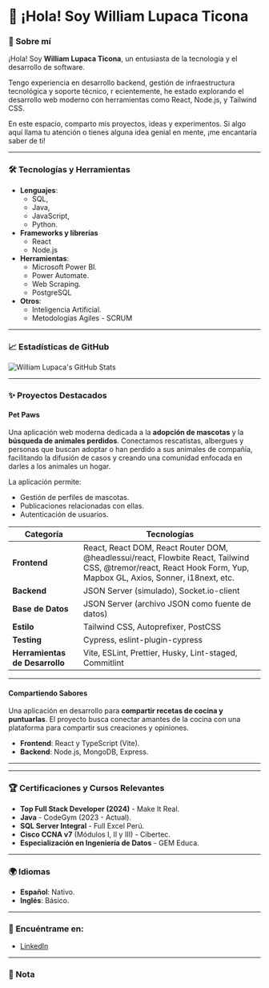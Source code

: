 # 👋 ¡Hola! Soy William Lupaca Ticona

### 🌟 Sobre mí

¡Hola! Soy **William Lupaca Ticona**, un entusiasta de la tecnología y el desarrollo de software.

Tengo experiencia en desarrollo backend, gestión de infraestructura tecnológica y soporte técnico, r  ecientemente, he estado explorando el desarrollo web moderno con herramientas como React, Node.js, y Tailwind CSS.

En este espacio, comparto mis proyectos, ideas y experimentos. Si algo aquí llama tu atención o tienes alguna idea genial en mente, ¡me encantaría saber de ti!


---

### 🛠️ Tecnologías y Herramientas

- **Lenguajes**:
  - SQL,
  - Java,
  - JavaScript,
  - Python.
- **Frameworks y librerías**
  - React
  - Node.js
- **Herramientas**:
  - Microsoft Power BI.
  - Power Automate.
  - Web Scraping.
  - PostgreSQL
- **Otros**:
  - Inteligencia Artificial.
  - Metodologías Agiles - SCRUM

---

### 📈 Estadísticas de GitHub

![William Lupaca's GitHub Stats](https://github-readme-stats.vercel.app/api?username=punobootcamper&show_icons=true&theme=radical)

---

### ✨ Proyectos Destacados

#### **Pet Paws**

Una aplicación web moderna dedicada a la **adopción de mascotas** y la **búsqueda de animales perdidos**. Conectamos rescatistas, albergues y personas que buscan adoptar o han perdido a sus animales de compañía, facilitando la difusión de casos y creando una comunidad enfocada en darles a los animales un hogar. 

La aplicación permite:
- Gestión de perfiles de mascotas.
- Publicaciones relacionadas con ellas.
- Autenticación de usuarios.

**Categoría** | **Tecnologías**  
---|---  
**Frontend** | React, React DOM, React Router DOM, @headlessui/react, Flowbite React, Tailwind CSS, @tremor/react, React Hook Form, Yup, Mapbox GL, Axios, Sonner, i18next, etc.  
**Backend** | JSON Server (simulado), Socket.io-client  
**Base de Datos** | JSON Server (archivo JSON como fuente de datos)  
**Estilo** | Tailwind CSS, Autoprefixer, PostCSS  
**Testing** | Cypress, eslint-plugin-cypress  
**Herramientas de Desarrollo** | Vite, ESLint, Prettier, Husky, Lint-staged, Commitlint  

---

#### **Compartiendo Sabores**

Una aplicación en desarrollo para **compartir recetas de cocina y puntuarlas**. El proyecto busca conectar amantes de la cocina con una plataforma para compartir sus creaciones y opiniones.

- **Frontend**: React y TypeScript (Vite).
- **Backend**: Node.js, MongoDB, Express.

---

---

### 🏆 Certificaciones y Cursos Relevantes

- **Top Full Stack Developer (2024)** - Make It Real.
- **Java** - CodeGym (2023 - Actual).
- **SQL Server Integral** - Full Excel Perú.
- **Cisco CCNA v7** (Módulos I, II y III) - Cibertec.
- **Especialización en Ingeniería de Datos** - GEM Educa.

---

### 🌍 Idiomas

- **Español**: Nativo.
- **Inglés**: Básico.

---

### 🔗 Encuéntrame en:

- [LinkedIn](https://linkedin.com/in/WilliamLupaca)

---

### 📝 Nota


